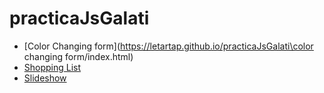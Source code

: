 # practicaJsGalati
* [Color Changing form](https://letartap.github.io/practicaJsGalati\color changing form/index.html)
* [Shopping List](https://github.com/LeTartap/practicaJsGalati/blob/master/slideshow/index.html)
* [Slideshow](https://github.com/LeTartap/practicaJsGalati/blob/master/slideshow/index.html)
